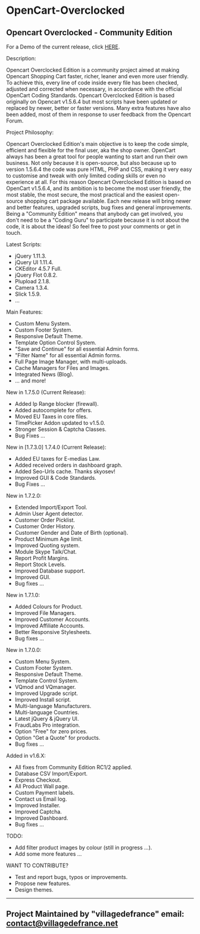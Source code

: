 OpenCart-Overclocked
====================

Opencart Overclocked - Community Edition
-----------------------------------------

For a Demo of the current release, click <a href="http://villagedefrance.net/demonstration" title="Demo">HERE</a>.

Description:

Opencart Overclocked Edition is a community project aimed at making Opencart Shopping Cart faster, richer, leaner and even more user friendly. 
To achieve this, every line of code inside every file has been checked, adjusted and corrected when necessary, in accordance with the official OpenCart Coding Standards. 
Opencart Overclocked Edition is based originally on Opencart v1.5.6.4 but most scripts have been updated or replaced by newer, better or faster versions. 
Many extra features have also been added, most of them in response to user feedback from the Opencart Forum.

Project Philosophy:

Opencart Overclocked Edition's main objective is to keep the code simple, efficient and flexible for the final user, aka the shop owner. 
OpenCart always has been a great tool for people wanting to start and run their own business. Not only because it is open-source, but also because up to version 1.5.6.4 the code was pure HTML, PHP and CSS, making it very easy to customise and tweak with only limited coding skills or even no experience at all.
For this reason Opencart Overclocked Edition is based on OpenCart v1.5.6.4, and its ambition is to become the most user friendly, the most stable, the most secure, the most practical and the easiest open-source shopping cart package available.
Each new release will bring newer and better features, upgraded scripts, bug fixes and general improvements. Being a "Community Edition" means that anybody can get involved, you don't need to be a "Coding Guru" to participate because it is not about the code, it is about the ideas!
So feel free to post your comments or get in touch.

Latest Scripts:
- jQuery 1.11.3.
- jQuery UI 1.11.4.
- CKEditor 4.5.7 Full.
- jQuery Flot 0.8.2.
- Plupload 2.1.8.
- Camera 1.3.4.
- Slick 1.5.9.
- ...

Main Features:
- Custom Menu System.
- Custom Footer System.
- Responsive Default Theme.
- Template Option Control System.
- "Save and Continue" for all essential Admin forms.
- "Filter Name" for all essential Admin forms.
- Full Page Image Manager, with multi-uploads.
- Cache Managers for Files and Images.
- Integrated News (Blog).
- ... and more!

New in 1.7.5.0 (Current Release):
- Added Ip Range blocker (firewall).
- Added autocomplete for offers.
- Moved EU Taxes in core files.
- TimePicker Addon updated to v1.5.0.
- Stronger Session & Captcha Classes.
- Bug Fixes ...

New in [1.7.3.0] 1.7.4.0 (Current Release):
- Added EU taxes for E-medias Law.
- Added received orders in dashboard graph.
- Added Seo-Urls cache. Thanks skyosev!
- Improved GUI & Code Standards.
- Bug Fixes ...

New in 1.7.2.0:
- Extended Import/Export Tool.
- Admin User Agent detector.
- Customer Order Picklist.
- Customer Order History.
- Customer Gender and Date of Birth (optional).
- Product Minimum Age limit.
- Improved Quoting system.
- Module Skype Talk/Chat.
- Report Profit Margins.
- Report Stock Levels.
- Improved Database support.
- Improved GUI.
- Bug fixes ...

New in 1.7.1.0:
- Added Colours for Product.
- Improved File Managers.
- Improved Customer Accounts.
- Improved Affiliate Accounts.
- Better Responsive Stylesheets.
- Bug fixes ...

New in 1.7.0.0:
- Custom Menu System.
- Custom Footer System.
- Responsive Default Theme.
- Template Control System.
- VQmod and VQmanager.
- Improved Upgrade script.
- Improved Install script.
- Multi-language Manufacturers.
- Multi-language Countries.
- Latest jQuery & jQuery UI.
- FraudLabs Pro integration.
- Option "Free" for zero prices.
- Option "Get a Quote" for products.
- Bug fixes ...

Added in v1.6.X:
- All fixes from Community Edition RC1/2 applied.
- Database CSV Import/Export.
- Express Checkout.
- All Product Wall page.
- Custom Payment labels.
- Contact us Email log.
- Improved Installer.
- Improved Captcha.
- Improved Dashboard.
- Bug fixes ...


TODO:
- Add filter product images by colour (still in progress ...).
- Add some more features ...

WANT TO CONTRIBUTE?
- Test and report bugs, typos or improvements.
- Propose new features.
- Design themes.


-------------------------------------------
Project Maintained by "villagedefrance"
email: contact@villagedefrance.net
-------------------------------------------
